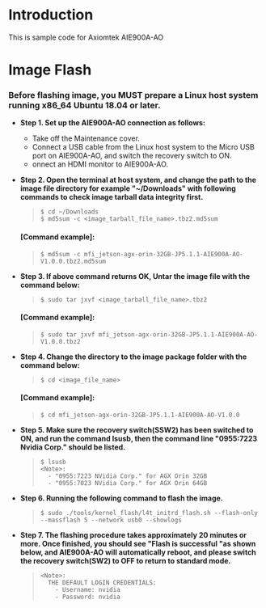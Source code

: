 # Introduction

This is sample code for Axiomtek AIE900A-AO

# Image Flash

### **Before flashing image, you MUST prepare a Linux host system running x86_64 Ubuntu 18.04 or later.**
- **Step 1. Set up the AIE900A-AO connection as follows:**
    * Take off the Maintenance cover.
    * Connect a USB cable from the Linux host system to the Micro USB port on AIE900A-AO, and switch the recovery       switch to ON.
    * onnect an HDMI monitor to AIE900A-AO.

- **Step 2. Open the terminal at host system, and change the path to the image file directory for example  "~/Downloads" with following commands to check image tarball data integrity first.**

    > ```
    > $ cd ~/Downloads
    > $ md5sum -c <image_tarball_file_name>.tbz2.md5sum
    > ```

    #### \[Command example\]:
    > ```
    > $ md5sum -c mfi_jetson-agx-orin-32GB-JP5.1.1-AIE900A-AO-V1.0.0.tbz2.md5sum
    > ```

- **Step 3. If above command returns OK, Untar the image file with the command below:**

    > ```
    > $ sudo tar jxvf <image_tarball_file_name>.tbz2
    > ```

    #### \[Command example\]:
    > ```
    > $ sudo tar jxvf mfi_jetson-agx-orin-32GB-JP5.1.1-AIE900A-AO-V1.0.0.tbz2
    > ```

- **Step 4. Change the directory to the image package folder with the command below:**

    > ```
    > $ cd <image_file_name>
    > ```

    #### \[Command example\]:
    > ```
    > $ cd mfi_jetson-agx-orin-32GB-JP5.1.1-AIE900A-AO-V1.0.0
    > ```

- **Step 5. Make sure the recovery switch(SSW2) has been switched to ON, and run the command lsusb, then the command line "0955:7223 Nvidia Corp." should be listed.**

    > ```
    > $ lsusb
    > <Note>:
    >   - "0955:7223 NVidia Corp." for AGX Orin 32GB
    >   - "0955:7023 NVidia Corp." for AGX Orin 64GB
    > ```

- **Step 6. Running the following command to flash the image.**

    > ```
    > $ sudo ./tools/kernel_flash/l4t_initrd_flash.sh --flash-only --massflash 5 --network usb0 --showlogs
    > ```

- **Step 7. The flashing procedure takes approximately 20 minutes or more. Once finished, you should see "Flash is successful "as shown below, and AIE900A-AO will automatically reboot, and please switch the recovery switch(SW2) to OFF to return to standard mode.**

    > ```
    > <Note>:
    >   THE DEFAULT LOGIN CREDENTIALS:
    >     - Username: nvidia
    >     - Password: nvidia
    > ```


